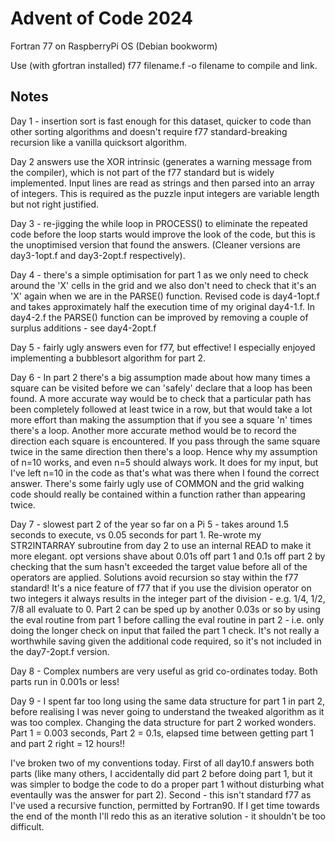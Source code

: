 # Advent of Code 2024

Fortran 77 on RaspberryPi OS (Debian bookworm)

Use (with gfortran installed) f77 filename.f -o filename to compile and link.

## Notes

Day 1 - insertion sort is fast enough for this dataset, quicker to code than other sorting algorithms and doesn't require f77 standard-breaking recursion like a vanilla quicksort algorithm.

Day 2 answers use the XOR intrinsic (generates a warning message from the compiler), which is not part of the f77 standard but is widely implemented. Input lines are read as strings and then parsed into an array of integers. This is required as the puzzle input integers are variable length but not right justified.

Day 3 - re-jigging the while loop in PROCESS() to eliminate the repeated code before the loop starts would improve the look of the code, but this is the unoptimised version that found the answers. (Cleaner versions are day3-1opt.f and day3-2opt.f respectively).

Day 4 - there's a simple optimisation for part 1 as we only need to check around the 'X' cells in the grid and we also don't need to check that it's an 'X' again when we are in the PARSE() function. Revised code is day4-1opt.f and takes approximately half the execution time of my original day4-1.f. In day4-2.f the PARSE() function can be improved by removing a couple of surplus additions - see day4-2opt.f

Day 5 - fairly ugly answers even for f77, but effective! I especially enjoyed implementing a bubblesort algorithm for part 2.

Day 6 - In part 2 there's a big assumption made about how many times a square can be visited before we can 'safely' declare that a loop has been found. A more accurate way would be to check that a particular path has been completely followed at least twice in a row, but that would take a lot more effort than making the assumption that if you see a square 'n' times there's a loop. Another more accurate method would be to record the direction each square is encountered. If you pass through the same square twice in the same direction then there's a loop. Hence why my assumption of n=10 works, and even n=5 should always work. It does for my input, but I've left n=10 in the code as that's what was there when I found the correct answer. There's some fairly ugly use of COMMON and the grid walking code should really be contained within a function rather than appearing twice. 

Day 7 - slowest part 2 of the year so far on a Pi 5 - takes around 1.5 seconds to execute, vs 0.05 seconds for part 1. Re-wrote my STR2INTARRAY subroutine from day 2 to use an internal READ to make it more elegant. opt versions shave about 0.01s off part 1 and 0.1s off part 2 by checking that the sum hasn't exceeded the target value before all of the operators are applied. Solutions avoid recursion so stay within the f77 standard! It's a nice feature of f77 that if you use the division operator on two integers it always results in the integer part of the division - e.g. 1/4, 1/2, 7/8 all evaluate to 0. Part 2 can be sped up by another 0.03s or so by using the eval routine from part 1 before calling the eval routine in part 2 - i.e. only doing the longer check on input that failed the part 1 check. It's not really a worthwhile saving given the additional code required, so it's not included in the day7-2opt.f version.

Day 8 - Complex numbers are very useful as grid co-ordinates today. Both parts run in 0.001s or less!

Day 9 - I spent far too long using the same data structure for part 1 in part 2, before realising I was never going to understand the tweaked algorithm as it was too complex. Changing the data structure for part 2 worked wonders. Part 1 = 0.003 seconds, Part 2 = 0.1s, elapsed time between getting part 1 and part 2 right = 12 hours!!

I've broken two of my conventions today. First of all day10.f answers both parts (like many others, I accidentally did part 2 before doing part 1, but it was simpler to bodge the code to do a proper part 1 without disturbing what eventaully was the answer for part 2). Second - this isn't standard f77 as I've used a recursive function, permitted by Fortran90. If I get time towards the end of the month I'll redo this as an iterative solution - it shouldn't be too difficult.

